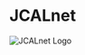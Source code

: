 # JCALnet

![JCALnet Logo](https://raw.githubusercontent.com/xmha97/JCALnet/master/Icon.png "JCALnet Logo")

